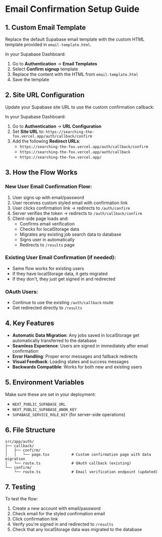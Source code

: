 # Email Confirmation Setup Guide

## 1. Custom Email Template

Replace the default Supabase email template with the custom HTML template provided in `email-template.html`. 

In your Supabase Dashboard:
1. Go to **Authentication** → **Email Templates**
2. Select **Confirm signup** template
3. Replace the content with the HTML from `email-template.html`
4. Save the template

## 2. Site URL Configuration

Update your Supabase site URL to use the custom confirmation callback:

In your Supabase Dashboard:
1. Go to **Authentication** → **URL Configuration**
2. Set **Site URL** to: `https://searching-the-fox.vercel.app/auth/callback/confirm`
3. Add the following **Redirect URLs**:
   - `https://searching-the-fox.vercel.app/auth/callback/confirm`
   - `https://searching-the-fox.vercel.app/auth/callback`
   - `https://searching-the-fox.vercel.app/`

## 3. How the Flow Works

### New User Email Confirmation Flow:
1. User signs up with email/password
2. User receives custom styled email with confirmation link
3. User clicks confirmation link → redirects to `/auth/confirm`
4. Server verifies the token → redirects to `/auth/callback/confirm`
5. Client-side page loads and:
   - Confirms email verification
   - Checks for localStorage data
   - Migrates any existing job search data to database
   - Signs user in automatically
   - Redirects to `/results` page

### Existing User Email Confirmation (if needed):
- Same flow works for existing users
- If they have localStorage data, it gets migrated
- If they don't, they just get signed in and redirected

### OAuth Users:
- Continue to use the existing `/auth/callback` route
- Get redirected directly to `/results`

## 4. Key Features

- **Automatic Data Migration**: Any jobs saved in localStorage get automatically transferred to the database
- **Seamless Experience**: Users are signed in immediately after email confirmation
- **Error Handling**: Proper error messages and fallback redirects
- **Visual Feedback**: Loading states and success messages
- **Backwards Compatible**: Works for both new and existing users

## 5. Environment Variables

Make sure these are set in your deployment:
- `NEXT_PUBLIC_SUPABASE_URL`
- `NEXT_PUBLIC_SUPABASE_ANON_KEY`
- `SUPABASE_SERVICE_ROLE_KEY` (for server-side operations)

## 6. File Structure

```
src/app/auth/
├── callback/
│   ├── confirm/
│   │   └── page.tsx          # Custom confirmation page with data migration
│   └── route.ts              # OAuth callback (existing)
└── confirm/
    └── route.ts              # Email verification endpoint (updated)
```

## 7. Testing

To test the flow:
1. Create a new account with email/password
2. Check email for the styled confirmation email
3. Click confirmation link
4. Verify you're signed in and redirected to `/results`
5. Check that any localStorage data was migrated to the database